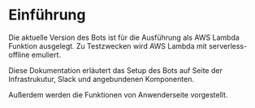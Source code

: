 # Einführung

Die aktuelle Version des Bots ist für die Ausführung als AWS Lambda Funktion ausgelegt. Zu Testzwecken wird AWS Lambda mit serverless-offline emuliert.

Diese Dokumentation erläutert das Setup des Bots auf Seite der Infrastrukutur, Slack und angebundenen Komponenten.

Außerdem werden die Funktionen von Anwenderseite vorgestellt.
